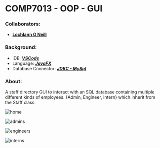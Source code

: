 <!--https://github.com/darsaveli/Readme-Markdown-Syntax-->

# COMP7013 - OOP - GUI
### Collaborators:
* **[Lochlann O Neill](https://github.com/lochlannoneill)**

### Background:
* IDE: ***[VSCode](https://code.visualstudio.com/)***  
* Language: ***[JavaFX](https://openjfx.io/)***  
* Database Connector: ***[JDBC - MySql](https://dev.mysql.com/downloads/connector/j/8.0.html)***  

### About:
A staff directory GUI to interact with an SQL database containing multiple different kinds of employees. {Admin, Engineer, Intern} which inherit from the Staff class.

![home](https://github.com/lochlannoneill/COMP7013-OOP-GUI/blob/main/screenshots/home.png?raw=true)

![admins](https://github.com/lochlannoneill/COMP7013-OOP-GUI/blob/main/screenshots/admins.png?raw=true)

![engineers](https://github.com/lochlannoneill/COMP7013-OOP-GUI/blob/main/screenshots/engineers.png?raw=true)

![interns](https://github.com/lochlannoneill/COMP7013-OOP-GUI/blob/main/screenshots/interns.png?raw=true)
